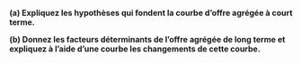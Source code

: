 **(a) Expliquez les hypothèses qui fondent la courbe d’offre agrégée à court terme.**


**(b) Donnez les facteurs déterminants de l’offre agrégée de long terme et expliquez à l’aide d’une courbe les changements de cette courbe.**